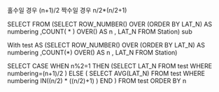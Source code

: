 홀수일 경우 
	(n+1)/2
짝수일 경우
	n/2*(n/2+1)

SELECT 
FROM 
            (SELECT  ROW_NUMBER() OVER (ORDER BY LAT_N) AS numbering
                            ,COUNT( * ) OVER() AS n
                            , LAT_N
            FROM Station) sub

With test AS
            (SELECT  ROW_NUMBER() OVER (ORDER BY LAT_N) AS numbering
                            ,COUNT(*) OVER() AS n
                            , LAT_N
            FROM Station) 
            
SELECT 
            CASE WHEN n%2=1 THEN
                                (SELECT LAT_N
                                FROM test
                                 WHERE numbering=(n+1)/2
                                )
                        ELSE
                                (
                                SELECT AVG(LAT_N)
                                    FROM test
                                    WHERE numbering IN((n/2) * ((n/2)+1) )
                        END    )
FROM test
ORDER BY n